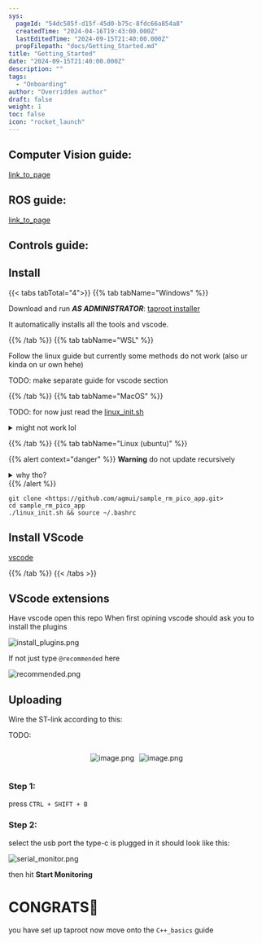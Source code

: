 ```yaml
---
sys:
  pageId: "54dc585f-d15f-45d0-b75c-8fdc66a854a8"
  createdTime: "2024-04-16T19:43:00.000Z"
  lastEditedTime: "2024-09-15T21:40:00.000Z"
  propFilepath: "docs/Getting_Started.md"
title: "Getting_Started"
date: "2024-09-15T21:40:00.000Z"
description: ""
tags:
  - "Onboarding"
author: "Overridden author"
draft: false
weight: 1
toc: false
icon: "rocket_launch"
---
```


## Computer Vision guide:

[link_to_page](86d45bc0-388b-4d26-8848-44f255f73d0e)

## ROS guide:

[link_to_page](3c76c1de-ec8f-46d6-8b0a-294005edc2d5)

## Controls guide:

## Install

{{< tabs tabTotal="4">}}
{{% tab tabName="Windows" %}}

Download and run _**AS ADMINISTRATOR**_: [taproot installer](https://github.com/Thornbots/TeachingFreshies/releases/tag/1.0)

It automatically installs all the tools and vscode.

{{% /tab %}}
{{% tab tabName="WSL" %}}

Follow the linux guide but currently some methods do not work (also ur kinda on ur own hehe)

TODO: make separate guide for vscode section

{{% /tab %}}
{{% tab tabName="MacOS" %}}

TODO: for now just read the [linux_init.sh](https://github.com/agmui/sample_rm_pico_app/blob/main/linux_init.sh)

<details>
<summary>might not work lol</summary>

`brew install libusb pkg-config`

Next install: [vscode](https://code.visualstudio.com/Download)

</details>

{{% /tab %}}
{{% tab tabName="Linux (ubuntu)" %}}

{{% alert context="danger" %}}
**Warning** do not update recursively
<details>
<summary>why tho?</summary>
There are some submodules that may go on for a while (like tinyusb) and I highly
recommend you don't need to get them.
If you want to see what submodules I update just look in `linux_init.sh`
</details>
{{% /alert %}}

```shell
git clone <https://github.com/agmui/sample_rm_pico_app.git>
cd sample_rm_pico_app
./linux_init.sh && source ~/.bashrc
```

## Install VScode

[vscode](https://code.visualstudio.com/Download)

{{% /tab %}}
{{< /tabs >}}

## VScode extensions

Have vscode open this repo
When first opining vscode should ask you to install the plugins

![install_plugins.png](https://prod-files-secure.s3.us-west-2.amazonaws.com/d518164a-d88e-44d1-a4ee-3adb3bd8bce0/89bd30f0-1825-4e77-867b-0a41ce370880/install_plugins.png?X-Amz-Algorithm=AWS4-HMAC-SHA256&X-Amz-Content-Sha256=UNSIGNED-PAYLOAD&X-Amz-Credential=ASIAZI2LB4666GJGNKIE%2F20250414%2Fus-west-2%2Fs3%2Faws4_request&X-Amz-Date=20250414T170740Z&X-Amz-Expires=3600&X-Amz-Security-Token=IQoJb3JpZ2luX2VjEJH%2F%2F%2F%2F%2F%2F%2F%2F%2F%2FwEaCXVzLXdlc3QtMiJIMEYCIQDZaOPlthP0DNHmqf%2BhCNWPL8h%2FsGsuYWDrwyu9e4gPewIhAKKJum1s%2FT0ZmXVujx5WXsN0y8Z0AHf98rkFYpYxDsIKKv8DCBoQABoMNjM3NDIzMTgzODA1IgyBJcFf7ZYlfy6NlaEq3AMhc76HEjQGZjoyT15oKaINras4hvnMnj1BbzgqL%2Fiw2AJHT3nsMOOa8tpSyztRJvjenBDoEaKyLWogzzkvX6GtSeCmNPC2aMp5zFnIoO8dmSQd%2FK5hCbnFp9Jn7u2ZUrGADfDvlfITJXeHpi8IgDKRK9Lj2FJgz46lngEyVUL8TCe6ahIbl3LvemaPBwJfXSCUNJ1391w1CFADpCzmQctNUxk6sFMyatpWrlb4AcIZ5LcqkNUPDY%2FKPAt3D5WWA86L9VYiE6IhEH%2FlI7HzP9ewPiJyd7MaTDLoFnUPM8VsxVsWKDNNaLbT6XHqEtFFRUXiKs%2FQU7neTkI7gokTmJ31Ny6tOI1uKp6QfDD%2BcMpYdjxZAhwEC1wpyTSaheybR0PeCjAmswEjLz6ItRTCGG837D3u3P%2FyJBLqoQblvH1RXfmYe0rc3qe2KEAZLsaB%2FeT248mgJTF6IAVxnwagocUWKoHXMobQIY3QsKEske4%2BKS31rDweU42dmwcmPVFHvRVg6drIsHlQW673kFtZb9h5y4zm267fuKbLulN3DbDyZjzcpTUmuC%2B2%2B%2BW8TYm9UY%2FZnZDjzpXaCf6aexKYfKu1nDTxfvlbsKmn6xg2UWoDB26QYaK574y9%2BsC1GzDM%2BvS%2FBjqkAbAdu16owDV0Gq8jEYh4J1ursdlUQKE7EFjlBanffYT0pB4P7uIFjP%2Fq0oSXgoT%2FgIV7nFM%2B%2B1d%2F%2BtMct5lEAfCpvV%2B%2Bbfnq%2FFseeBw7TFO2Dn2YHy6m7z%2FaPUGZGnjwTsgqIxvjvzs%2BYmU0WL8h3ZPBfmzMVxLo52nbg4r48no%2BZTJeYKiNffTAr24uu1JpCDkxJhPcujhAxndj9mIQzfiCnmcq&X-Amz-Signature=d467f53214215f2242ded9e875c420c47d41bb590def2b1485b6b0cc208fcd00&X-Amz-SignedHeaders=host&x-id=GetObject)

If not just type `@recommended` here  

![recommended.png](https://prod-files-secure.s3.us-west-2.amazonaws.com/d518164a-d88e-44d1-a4ee-3adb3bd8bce0/61e661e9-5d85-4dfc-be0d-8d2097a5e793/recommended.png?X-Amz-Algorithm=AWS4-HMAC-SHA256&X-Amz-Content-Sha256=UNSIGNED-PAYLOAD&X-Amz-Credential=ASIAZI2LB4666GJGNKIE%2F20250414%2Fus-west-2%2Fs3%2Faws4_request&X-Amz-Date=20250414T170740Z&X-Amz-Expires=3600&X-Amz-Security-Token=IQoJb3JpZ2luX2VjEJH%2F%2F%2F%2F%2F%2F%2F%2F%2F%2FwEaCXVzLXdlc3QtMiJIMEYCIQDZaOPlthP0DNHmqf%2BhCNWPL8h%2FsGsuYWDrwyu9e4gPewIhAKKJum1s%2FT0ZmXVujx5WXsN0y8Z0AHf98rkFYpYxDsIKKv8DCBoQABoMNjM3NDIzMTgzODA1IgyBJcFf7ZYlfy6NlaEq3AMhc76HEjQGZjoyT15oKaINras4hvnMnj1BbzgqL%2Fiw2AJHT3nsMOOa8tpSyztRJvjenBDoEaKyLWogzzkvX6GtSeCmNPC2aMp5zFnIoO8dmSQd%2FK5hCbnFp9Jn7u2ZUrGADfDvlfITJXeHpi8IgDKRK9Lj2FJgz46lngEyVUL8TCe6ahIbl3LvemaPBwJfXSCUNJ1391w1CFADpCzmQctNUxk6sFMyatpWrlb4AcIZ5LcqkNUPDY%2FKPAt3D5WWA86L9VYiE6IhEH%2FlI7HzP9ewPiJyd7MaTDLoFnUPM8VsxVsWKDNNaLbT6XHqEtFFRUXiKs%2FQU7neTkI7gokTmJ31Ny6tOI1uKp6QfDD%2BcMpYdjxZAhwEC1wpyTSaheybR0PeCjAmswEjLz6ItRTCGG837D3u3P%2FyJBLqoQblvH1RXfmYe0rc3qe2KEAZLsaB%2FeT248mgJTF6IAVxnwagocUWKoHXMobQIY3QsKEske4%2BKS31rDweU42dmwcmPVFHvRVg6drIsHlQW673kFtZb9h5y4zm267fuKbLulN3DbDyZjzcpTUmuC%2B2%2B%2BW8TYm9UY%2FZnZDjzpXaCf6aexKYfKu1nDTxfvlbsKmn6xg2UWoDB26QYaK574y9%2BsC1GzDM%2BvS%2FBjqkAbAdu16owDV0Gq8jEYh4J1ursdlUQKE7EFjlBanffYT0pB4P7uIFjP%2Fq0oSXgoT%2FgIV7nFM%2B%2B1d%2F%2BtMct5lEAfCpvV%2B%2Bbfnq%2FFseeBw7TFO2Dn2YHy6m7z%2FaPUGZGnjwTsgqIxvjvzs%2BYmU0WL8h3ZPBfmzMVxLo52nbg4r48no%2BZTJeYKiNffTAr24uu1JpCDkxJhPcujhAxndj9mIQzfiCnmcq&X-Amz-Signature=e211e17fc4b98e419949bac771b4fbd8155e6076921f8b3dab9fdc920fbef832&X-Amz-SignedHeaders=host&x-id=GetObject)

## Uploading

Wire the ST-link according to this:

TODO:

<div style="display: flex;flex-direction: row; column-gap:10px; max-width: 630px;justify-content: center;">
<div>

![image.png](https://prod-files-secure.s3.us-west-2.amazonaws.com/d518164a-d88e-44d1-a4ee-3adb3bd8bce0/210ecb78-1116-4d7b-b9b7-2292f66fa2c2/image.png?X-Amz-Algorithm=AWS4-HMAC-SHA256&X-Amz-Content-Sha256=UNSIGNED-PAYLOAD&X-Amz-Credential=ASIAZI2LB4665LJYEYNP%2F20250414%2Fus-west-2%2Fs3%2Faws4_request&X-Amz-Date=20250414T170744Z&X-Amz-Expires=3600&X-Amz-Security-Token=IQoJb3JpZ2luX2VjEJH%2F%2F%2F%2F%2F%2F%2F%2F%2F%2FwEaCXVzLXdlc3QtMiJGMEQCICMzI90qh1HKxgxA0ZXQGCjyf1O3uowSytDONhRCy5eYAiBb%2B0CE5QA9AMOeu5GrCARVoNdVp4n8lU7G6OzW6dl9vir%2FAwgaEAAaDDYzNzQyMzE4MzgwNSIMrSRj7RKT5lwUjnlHKtwDCNRfpoNnLNbqUHE8EKmL2QBIX2aYazElBkrouER3RRIBAsRH18FMqEOOxkDGN0NZMXRda3MDjQiwND1gL5bgb2X%2B7KQ3pjxD8GbnNWd%2FaFZdqXqHQvFNJAl72jG6wC6nlaEraibYfWlnNv%2FrvNaeCGYQ6sM9BS0cvHv1pVwlENFDpCQsyX7BLmwaM40wggHs4gHCb1SqIJTzrVm0DkuscD5t%2FB4tNnp2o9z9vz162JEJ3a8GaehGKO%2FQ9%2F0tKNvMr5ulDvFgoRmQMWol8MAw0lWMnfvwNiJhgbLMOpNIs6FnZbtv%2BKVCtKyb%2B3WSa0rkCgFnTOEGNQ7I1FaDab4zJWK5SgLOUY%2Bwk9R1it8%2BEGW8JpomgK5Owy4bJhOazeuI6Wbj%2BmMg%2FNq%2FJeMvfkhZx%2FENpch4t5Yn%2FQJY3ARutECwMyURSHhbKUPZpEa4qSa1z9RIHgXvppGK9Go1kr1xYnVMyxgPgYryLwLOoKiTh%2F3XYH0YSljnJBFTLbGKHZPpTeof0RN57Qd3CCFcqtRLEhQ2TtK6oy1gvvpuNM6Hu5tPX7r08vPt%2BDnUuL8QDsT%2Fc5VmhGCNtWBDSr36B92E298FZZm%2Fwr6J3BqQ4BT4KusC0DZ%2B1kDVIJQ2CLAwiPr0vwY6pgGcWNnioQ%2FQ%2BR5AEv1TUsNEkJFZgBsCyr2px31Sz%2FITH83bcufPoGogQTqUSumLb9qUCbB%2B2gOfdELjG029SLRDcBsve5DxAh2t5o7otwa63we75HCOKn5qedkHfnZcqFJUvbUkFFncGeCh%2FAILCXCthAb7%2F%2BiVLNmR%2Fk4Oqw6QL7YDXSdtMxMTioK0rrWGvoRxlbSJZsF8ke9jvp1mm9Sn%2FELQnKVz&X-Amz-Signature=9e53a0546b5438d4f3d6d65a4bf841569b7a217df127172bc8b68b0e2dd0cf85&X-Amz-SignedHeaders=host&x-id=GetObject)

</div>
<div>

![image.png](https://prod-files-secure.s3.us-west-2.amazonaws.com/d518164a-d88e-44d1-a4ee-3adb3bd8bce0/33a0fd0f-8ca6-4a86-8e09-26e95ded1fff/image.png?X-Amz-Algorithm=AWS4-HMAC-SHA256&X-Amz-Content-Sha256=UNSIGNED-PAYLOAD&X-Amz-Credential=ASIAZI2LB466YLQNS7ZA%2F20250414%2Fus-west-2%2Fs3%2Faws4_request&X-Amz-Date=20250414T170744Z&X-Amz-Expires=3600&X-Amz-Security-Token=IQoJb3JpZ2luX2VjEJH%2F%2F%2F%2F%2F%2F%2F%2F%2F%2FwEaCXVzLXdlc3QtMiJHMEUCIFN8w4YNzR3mCk%2Fr2O8RO9lmUEKsHA9%2FV%2B0WjshIXl2%2FAiEAlLH7jVQTj6m0TdqUDOgLgYO8JI7i%2FW2QtOcj2J9QWAIq%2FwMIGhAAGgw2Mzc0MjMxODM4MDUiDGSOg5WiUnLWsOo4wSrcA3RpJyO%2FqGNtpANn45iIgnCPI53C0D8WHiMn%2Bowy2zwN3T4Ftnr%2BU6XDCddW%2FgT67OjzJ2ubAqENZSSBZ4diGhCvNoHb7c1i3wRcYBeEXghc04qGyFZzrbpbaWfsrxKfla1VKl1ETvki8rh08t%2Fc9fIO8peoWzVohrwpm%2B5PyQ84Q0Z4o%2F1bv5rO3%2FeIR6qp8dfHCb%2Bdm59aHWEHB4j9RR9PxIbBoBeoA%2B11%2BiDol9JfnSZ0br%2BLl%2BtEWpuq3Xj8QY1SVrJbMcKad8Hp0AFO352483CvixA%2BCI7bPq6%2FQI6Xx%2BfueYWYJiNiV4tiUH4w2fAQ7v4%2FiADxTSBX4pVXrAjlbGfFkz2p23rWN4KjzXWyGfAnUu3UUDbRnj0iewLc%2FBAnAtAaiSbT%2Byj3J2uphw1ki7aP%2Bf5zutoE8MCP37S8808xiFWsx%2FCy4WKc54sCiQw2NQXiopLDSMjQp5u3MFSIPxGtDRwYYcy9ri%2B6jmiu%2B%2FGrHOMM89T42rvvl69yMpsKikGLJFTBNaOroZF5JD37T1xsLgNZ%2BVy4o1FTCWK148LTIi%2Bzan6RLO7O5aM%2ByQXCmh3mkz7Uu7OB5Yrkt%2B2NIBPE4gp3ObNkgZgb1JitRLA08biXvhLr2kK0MP%2F59L8GOqUBvws5QyAzJ%2FwReegfroxd2v%2Br%2BYxsqltw5DO8D5pEb27D3XVGJcrdhWPi3jx3Xz5F2VwYlTgVvIdPY1bzSftPHU0SyNeKME9CbpK%2F7qVVsJIC3h29ViaVtILJ%2FyOMKqnqhSaTSqGX1BMdotDkhSxqvwQyrximoLICDiSWpUjYd60h0Q9Cb1MxqzcSXvwUN%2B85P4BOCg5IwRcY9a%2FhZ5F%2BUnvCmz3G&X-Amz-Signature=04497d8d57b5bb5290a8501827571d4ff2c4c5cecb912cf6092b8660f7226cc7&X-Amz-SignedHeaders=host&x-id=GetObject)

</div>
</div>

### Step 1:

press `CTRL + SHIFT + B`

### Step 2:

select the usb port the type-c is plugged in it should look like this:

![serial_monitor.png](https://prod-files-secure.s3.us-west-2.amazonaws.com/d518164a-d88e-44d1-a4ee-3adb3bd8bce0/f03f4774-05d4-4393-b6a0-d5efb6d315ab/serial_monitor.png?X-Amz-Algorithm=AWS4-HMAC-SHA256&X-Amz-Content-Sha256=UNSIGNED-PAYLOAD&X-Amz-Credential=ASIAZI2LB4666GJGNKIE%2F20250414%2Fus-west-2%2Fs3%2Faws4_request&X-Amz-Date=20250414T170740Z&X-Amz-Expires=3600&X-Amz-Security-Token=IQoJb3JpZ2luX2VjEJH%2F%2F%2F%2F%2F%2F%2F%2F%2F%2FwEaCXVzLXdlc3QtMiJIMEYCIQDZaOPlthP0DNHmqf%2BhCNWPL8h%2FsGsuYWDrwyu9e4gPewIhAKKJum1s%2FT0ZmXVujx5WXsN0y8Z0AHf98rkFYpYxDsIKKv8DCBoQABoMNjM3NDIzMTgzODA1IgyBJcFf7ZYlfy6NlaEq3AMhc76HEjQGZjoyT15oKaINras4hvnMnj1BbzgqL%2Fiw2AJHT3nsMOOa8tpSyztRJvjenBDoEaKyLWogzzkvX6GtSeCmNPC2aMp5zFnIoO8dmSQd%2FK5hCbnFp9Jn7u2ZUrGADfDvlfITJXeHpi8IgDKRK9Lj2FJgz46lngEyVUL8TCe6ahIbl3LvemaPBwJfXSCUNJ1391w1CFADpCzmQctNUxk6sFMyatpWrlb4AcIZ5LcqkNUPDY%2FKPAt3D5WWA86L9VYiE6IhEH%2FlI7HzP9ewPiJyd7MaTDLoFnUPM8VsxVsWKDNNaLbT6XHqEtFFRUXiKs%2FQU7neTkI7gokTmJ31Ny6tOI1uKp6QfDD%2BcMpYdjxZAhwEC1wpyTSaheybR0PeCjAmswEjLz6ItRTCGG837D3u3P%2FyJBLqoQblvH1RXfmYe0rc3qe2KEAZLsaB%2FeT248mgJTF6IAVxnwagocUWKoHXMobQIY3QsKEske4%2BKS31rDweU42dmwcmPVFHvRVg6drIsHlQW673kFtZb9h5y4zm267fuKbLulN3DbDyZjzcpTUmuC%2B2%2B%2BW8TYm9UY%2FZnZDjzpXaCf6aexKYfKu1nDTxfvlbsKmn6xg2UWoDB26QYaK574y9%2BsC1GzDM%2BvS%2FBjqkAbAdu16owDV0Gq8jEYh4J1ursdlUQKE7EFjlBanffYT0pB4P7uIFjP%2Fq0oSXgoT%2FgIV7nFM%2B%2B1d%2F%2BtMct5lEAfCpvV%2B%2Bbfnq%2FFseeBw7TFO2Dn2YHy6m7z%2FaPUGZGnjwTsgqIxvjvzs%2BYmU0WL8h3ZPBfmzMVxLo52nbg4r48no%2BZTJeYKiNffTAr24uu1JpCDkxJhPcujhAxndj9mIQzfiCnmcq&X-Amz-Signature=6fa407df698fd3f0b263abad27dd97322bdf8fda8b50ac191a632a3819ce6c24&X-Amz-SignedHeaders=host&x-id=GetObject)

then hit **Start Monitoring**

# CONGRATS🎉

you have set up taproot now move onto the `C++_basics` guide
